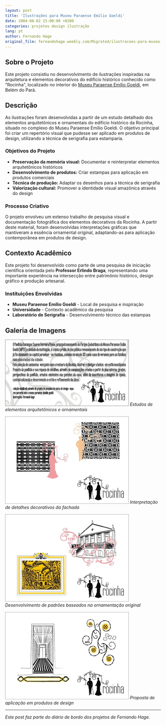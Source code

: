 ```yaml
---
layout: post
title: 'Ilustrações para Museu Paraense Emílio Goeldi'
date: 2004-08-02 15:00:00 +0200
categories: projetos design ilustração
lang: pt
author: Fernando Hage
original_file: fernandohage.weebly.com/Migrated/ilustracoes-para-museu-paraense-emilio-goeldi.html
---
```


## Sobre o Projeto

Este projeto consistiu no desenvolvimento de ilustrações inspiradas na arquitetura e elementos decorativos do edifício histórico conhecido como "Rocinha", localizado no interior do [Museu Paraense Emílio Goeldi](https://www.gov.br/museugoeldi/), em Belém do Pará.

## Descrição

As ilustrações foram desenvolvidas a partir de um estudo detalhado dos elementos arquitetônicos e ornamentais do edifício histórico da Rocinha, situado no complexo do Museu Paraense Emílio Goeldi. O objetivo principal foi criar um repertório visual que pudesse ser aplicado em produtos de design, utilizando a técnica de serigrafia para estamparia.

### Objetivos do Projeto

- **Preservação da memória visual:** Documentar e reinterpretar elementos arquitetônicos históricos
- **Desenvolvimento de produtos:** Criar estampas para aplicação em produtos comerciais
- **Técnica de produção:** Adaptar os desenhos para a técnica de serigrafia
- **Valorização cultural:** Promover a identidade visual amazônica através do design

### Processo Criativo

O projeto envolveu um extenso trabalho de pesquisa visual e documentação fotográfica dos elementos decorativos da Rocinha. A partir deste material, foram desenvolvidas interpretações gráficas que mantiveram a essência ornamental original, adaptando-as para aplicação contemporânea em produtos de design.

## Contexto Acadêmico

Este projeto foi desenvolvido como parte de uma pesquisa de iniciação científica orientada pelo **Professor Erlindo Braga**, representando uma importante experiência na intersecção entre patrimônio histórico, design gráfico e produção artesanal.

### Instituições Envolvidas

- **Museu Paraense Emílio Goeldi** - Local de pesquisa e inspiração
- **Universidade** - Contexto acadêmico da pesquisa
- **Laboratório de Serigrafia** - Desenvolvimento técnico das estampas

## Galeria de Imagens

![Ilustração 1 - Elementos arquitetônicos da Rocinha](/assets/images/ilustracoes-para-museu-paraense-emilio-goeldi-01.jpg)
*Estudos de elementos arquitetônicos e ornamentais*

![Ilustração 2 - Detalhes decorativos](/assets/images/ilustracoes-para-museu-paraense-emilio-goeldi-02.jpg)
*Interpretação de detalhes decorativos da fachada*

![Ilustração 3 - Padrões ornamentais](/assets/images/ilustracoes-para-museu-paraense-emilio-goeldi-03.jpg)
*Desenvolvimento de padrões baseados na ornamentação original*

![Ilustração 4 - Aplicação em produtos](/assets/images/ilustracoes-para-museu-paraense-emilio-goeldi-04.jpg)
*Proposta de aplicação em produtos de design*

---

*Este post faz parte do diário de bordo dos projetos de Fernando Hage.*
